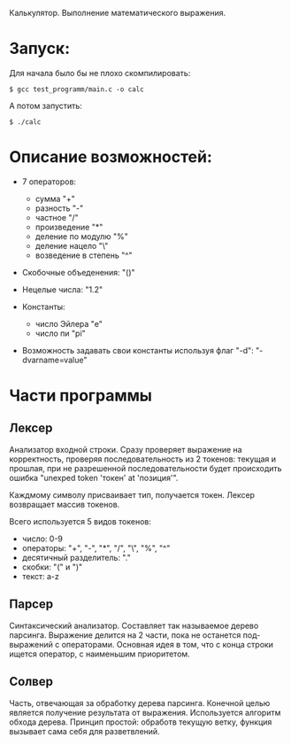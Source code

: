 Калькулятор. Выполнение математического выражения.

# Запуск:

Для начала было бы не плохо скомпилировать: 

```$ gcc test_programm/main.c -o calc```

А потом запустить:

```$ ./calc```

# Описание возможностей:
+ 7 операторов:

    - сумма "+"
    - разность "-"
    - частное "/"
    - произведение "*"
    - деление по модулю "%"
    - деление нацело "\\"
    - возведение в степень "^"

+ Скобочные объеденения: "()"
+ Нецелые числа: "1.2"
+ Константы:
    - число Эйлера "e"
    - число пи "pi"
+ Возможность задавать свои константы используя флаг "-d": "-dvarname=value"

# Части программы

## Лексер
Анализатор входной строки. Сразу проверяет выражение на корректность, проверяя последовательность из 2 токенов: текущая и прошлая, при не разрешенной последовательности будет происходить ошибка "unexped token 'токен' at 'позиция'". 

Каждмому символу присваивает тип, получается токен. Лексер возвращает массив токенов.

Всего используется 5 видов токенов:
+ число: 0-9
+ операторы: "+", "-", "*", "/", "\\", "%", "^"
+ десятичный разделитель: "."
+ скобки: "(" и ")"
+ текст: a-z

## Парсер
Синтаксический анализатор. Составляет так называемое дерево парсинга. Выражение делится на 2 части, пока не останется под-выражений с операторами. Основная идея в том, что с конца строки ищется оператор, с наименьшим приоритетом.

## Солвер
Часть, отвечающая за обработку дерева парсинга. Конечной целью является получение результата от выражения. Используется алгоритм обхода дерева.
Принцип простой: обработв текущую ветку, функция вызывает сама себя для разветвлений.